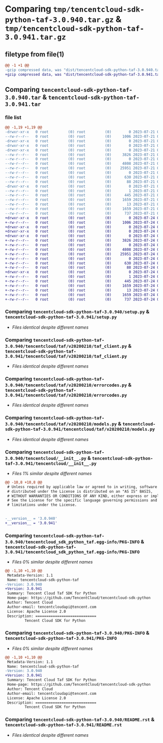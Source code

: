 # Comparing `tmp/tencentcloud-sdk-python-taf-3.0.940.tar.gz` & `tmp/tencentcloud-sdk-python-taf-3.0.941.tar.gz`

## filetype from file(1)

```diff
@@ -1 +1 @@
-gzip compressed data, was "dist/tencentcloud-sdk-python-taf-3.0.940.tar", last modified: Fri Jul 21 00:49:21 2023, max compression
+gzip compressed data, was "dist/tencentcloud-sdk-python-taf-3.0.941.tar", last modified: Mon Jul 24 00:43:37 2023, max compression
```

## Comparing `tencentcloud-sdk-python-taf-3.0.940.tar` & `tencentcloud-sdk-python-taf-3.0.941.tar`

### file list

```diff
@@ -1,19 +1,19 @@
-drwxr-xr-x   0 root         (0) root         (0)        0 2023-07-21 00:49:21.000000 tencentcloud-sdk-python-taf-3.0.940/
--rw-r--r--   0 root         (0) root         (0)     1006 2023-07-21 00:49:21.000000 tencentcloud-sdk-python-taf-3.0.940/setup.py
-drwxr-xr-x   0 root         (0) root         (0)        0 2023-07-21 00:49:21.000000 tencentcloud-sdk-python-taf-3.0.940/tencentcloud/
-drwxr-xr-x   0 root         (0) root         (0)        0 2023-07-21 00:49:21.000000 tencentcloud-sdk-python-taf-3.0.940/tencentcloud/taf/
-drwxr-xr-x   0 root         (0) root         (0)        0 2023-07-21 00:49:21.000000 tencentcloud-sdk-python-taf-3.0.940/tencentcloud/taf/v20200210/
--rw-r--r--   0 root         (0) root         (0)     3826 2023-07-21 00:49:21.000000 tencentcloud-sdk-python-taf-3.0.940/tencentcloud/taf/v20200210/taf_client.py
--rw-r--r--   0 root         (0) root         (0)        0 2023-07-21 00:49:21.000000 tencentcloud-sdk-python-taf-3.0.940/tencentcloud/taf/v20200210/__init__.py
--rw-r--r--   0 root         (0) root         (0)     4808 2023-07-21 00:49:21.000000 tencentcloud-sdk-python-taf-3.0.940/tencentcloud/taf/v20200210/errorcodes.py
--rw-r--r--   0 root         (0) root         (0)    25951 2023-07-21 00:49:21.000000 tencentcloud-sdk-python-taf-3.0.940/tencentcloud/taf/v20200210/models.py
--rw-r--r--   0 root         (0) root         (0)        0 2023-07-21 00:49:21.000000 tencentcloud-sdk-python-taf-3.0.940/tencentcloud/taf/__init__.py
--rw-r--r--   0 root         (0) root         (0)      630 2023-07-21 00:49:21.000000 tencentcloud-sdk-python-taf-3.0.940/tencentcloud/__init__.py
--rw-r--r--   0 root         (0) root         (0)       88 2023-07-21 00:49:21.000000 tencentcloud-sdk-python-taf-3.0.940/setup.cfg
-drwxr-xr-x   0 root         (0) root         (0)        0 2023-07-21 00:49:21.000000 tencentcloud-sdk-python-taf-3.0.940/tencentcloud_sdk_python_taf.egg-info/
--rw-r--r--   0 root         (0) root         (0)        1 2023-07-21 00:49:21.000000 tencentcloud-sdk-python-taf-3.0.940/tencentcloud_sdk_python_taf.egg-info/dependency_links.txt
--rw-r--r--   0 root         (0) root         (0)      445 2023-07-21 00:49:21.000000 tencentcloud-sdk-python-taf-3.0.940/tencentcloud_sdk_python_taf.egg-info/SOURCES.txt
--rw-r--r--   0 root         (0) root         (0)     1659 2023-07-21 00:49:21.000000 tencentcloud-sdk-python-taf-3.0.940/tencentcloud_sdk_python_taf.egg-info/PKG-INFO
--rw-r--r--   0 root         (0) root         (0)       13 2023-07-21 00:49:21.000000 tencentcloud-sdk-python-taf-3.0.940/tencentcloud_sdk_python_taf.egg-info/top_level.txt
--rw-r--r--   0 root         (0) root         (0)     1659 2023-07-21 00:49:21.000000 tencentcloud-sdk-python-taf-3.0.940/PKG-INFO
--rw-r--r--   0 root         (0) root         (0)      737 2023-07-21 00:49:21.000000 tencentcloud-sdk-python-taf-3.0.940/README.rst
+drwxr-xr-x   0 root         (0) root         (0)        0 2023-07-24 00:43:37.000000 tencentcloud-sdk-python-taf-3.0.941/
+-rw-r--r--   0 root         (0) root         (0)     1006 2023-07-24 00:43:37.000000 tencentcloud-sdk-python-taf-3.0.941/setup.py
+drwxr-xr-x   0 root         (0) root         (0)        0 2023-07-24 00:43:37.000000 tencentcloud-sdk-python-taf-3.0.941/tencentcloud/
+drwxr-xr-x   0 root         (0) root         (0)        0 2023-07-24 00:43:37.000000 tencentcloud-sdk-python-taf-3.0.941/tencentcloud/taf/
+drwxr-xr-x   0 root         (0) root         (0)        0 2023-07-24 00:43:37.000000 tencentcloud-sdk-python-taf-3.0.941/tencentcloud/taf/v20200210/
+-rw-r--r--   0 root         (0) root         (0)     3826 2023-07-24 00:43:37.000000 tencentcloud-sdk-python-taf-3.0.941/tencentcloud/taf/v20200210/taf_client.py
+-rw-r--r--   0 root         (0) root         (0)        0 2023-07-24 00:43:37.000000 tencentcloud-sdk-python-taf-3.0.941/tencentcloud/taf/v20200210/__init__.py
+-rw-r--r--   0 root         (0) root         (0)     4808 2023-07-24 00:43:37.000000 tencentcloud-sdk-python-taf-3.0.941/tencentcloud/taf/v20200210/errorcodes.py
+-rw-r--r--   0 root         (0) root         (0)    25951 2023-07-24 00:43:37.000000 tencentcloud-sdk-python-taf-3.0.941/tencentcloud/taf/v20200210/models.py
+-rw-r--r--   0 root         (0) root         (0)        0 2023-07-24 00:43:37.000000 tencentcloud-sdk-python-taf-3.0.941/tencentcloud/taf/__init__.py
+-rw-r--r--   0 root         (0) root         (0)      630 2023-07-24 00:43:37.000000 tencentcloud-sdk-python-taf-3.0.941/tencentcloud/__init__.py
+-rw-r--r--   0 root         (0) root         (0)       88 2023-07-24 00:43:37.000000 tencentcloud-sdk-python-taf-3.0.941/setup.cfg
+drwxr-xr-x   0 root         (0) root         (0)        0 2023-07-24 00:43:37.000000 tencentcloud-sdk-python-taf-3.0.941/tencentcloud_sdk_python_taf.egg-info/
+-rw-r--r--   0 root         (0) root         (0)        1 2023-07-24 00:43:37.000000 tencentcloud-sdk-python-taf-3.0.941/tencentcloud_sdk_python_taf.egg-info/dependency_links.txt
+-rw-r--r--   0 root         (0) root         (0)      445 2023-07-24 00:43:37.000000 tencentcloud-sdk-python-taf-3.0.941/tencentcloud_sdk_python_taf.egg-info/SOURCES.txt
+-rw-r--r--   0 root         (0) root         (0)     1659 2023-07-24 00:43:37.000000 tencentcloud-sdk-python-taf-3.0.941/tencentcloud_sdk_python_taf.egg-info/PKG-INFO
+-rw-r--r--   0 root         (0) root         (0)       13 2023-07-24 00:43:37.000000 tencentcloud-sdk-python-taf-3.0.941/tencentcloud_sdk_python_taf.egg-info/top_level.txt
+-rw-r--r--   0 root         (0) root         (0)     1659 2023-07-24 00:43:37.000000 tencentcloud-sdk-python-taf-3.0.941/PKG-INFO
+-rw-r--r--   0 root         (0) root         (0)      737 2023-07-24 00:43:37.000000 tencentcloud-sdk-python-taf-3.0.941/README.rst
```

### Comparing `tencentcloud-sdk-python-taf-3.0.940/setup.py` & `tencentcloud-sdk-python-taf-3.0.941/setup.py`

 * *Files identical despite different names*

### Comparing `tencentcloud-sdk-python-taf-3.0.940/tencentcloud/taf/v20200210/taf_client.py` & `tencentcloud-sdk-python-taf-3.0.941/tencentcloud/taf/v20200210/taf_client.py`

 * *Files identical despite different names*

### Comparing `tencentcloud-sdk-python-taf-3.0.940/tencentcloud/taf/v20200210/errorcodes.py` & `tencentcloud-sdk-python-taf-3.0.941/tencentcloud/taf/v20200210/errorcodes.py`

 * *Files identical despite different names*

### Comparing `tencentcloud-sdk-python-taf-3.0.940/tencentcloud/taf/v20200210/models.py` & `tencentcloud-sdk-python-taf-3.0.941/tencentcloud/taf/v20200210/models.py`

 * *Files identical despite different names*

### Comparing `tencentcloud-sdk-python-taf-3.0.940/tencentcloud/__init__.py` & `tencentcloud-sdk-python-taf-3.0.941/tencentcloud/__init__.py`

 * *Files 1% similar despite different names*

```diff
@@ -10,8 +10,8 @@
 # Unless required by applicable law or agreed to in writing, software
 # distributed under the License is distributed on an "AS IS" BASIS,
 # WITHOUT WARRANTIES OR CONDITIONS OF ANY KIND, either express or implied.
 # See the License for the specific language governing permissions and
 # limitations under the License.
 
 
-__version__ = '3.0.940'
+__version__ = '3.0.941'
```

### Comparing `tencentcloud-sdk-python-taf-3.0.940/tencentcloud_sdk_python_taf.egg-info/PKG-INFO` & `tencentcloud-sdk-python-taf-3.0.941/tencentcloud_sdk_python_taf.egg-info/PKG-INFO`

 * *Files 0% similar despite different names*

```diff
@@ -1,10 +1,10 @@
 Metadata-Version: 1.1
 Name: tencentcloud-sdk-python-taf
-Version: 3.0.940
+Version: 3.0.941
 Summary: Tencent Cloud Taf SDK for Python
 Home-page: https://github.com/TencentCloud/tencentcloud-sdk-python
 Author: Tencent Cloud
 Author-email: tencentcloudapi@tencent.com
 License: Apache License 2.0
 Description: ============================
         Tencent Cloud SDK for Python
```

### Comparing `tencentcloud-sdk-python-taf-3.0.940/PKG-INFO` & `tencentcloud-sdk-python-taf-3.0.941/PKG-INFO`

 * *Files 0% similar despite different names*

```diff
@@ -1,10 +1,10 @@
 Metadata-Version: 1.1
 Name: tencentcloud-sdk-python-taf
-Version: 3.0.940
+Version: 3.0.941
 Summary: Tencent Cloud Taf SDK for Python
 Home-page: https://github.com/TencentCloud/tencentcloud-sdk-python
 Author: Tencent Cloud
 Author-email: tencentcloudapi@tencent.com
 License: Apache License 2.0
 Description: ============================
         Tencent Cloud SDK for Python
```

### Comparing `tencentcloud-sdk-python-taf-3.0.940/README.rst` & `tencentcloud-sdk-python-taf-3.0.941/README.rst`

 * *Files identical despite different names*

